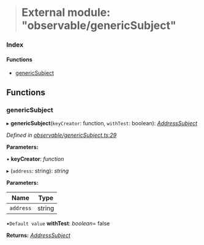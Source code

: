 > # External module: "observable/genericSubject"

### Index

#### Functions

* [genericSubject](_observable_genericsubject_.md#genericsubject)

## Functions

###  genericSubject

▸ **genericSubject**(`keyCreator`: function, `withTest`: boolean): *[AddressSubject](_observable_types_.md#addresssubject)*

*Defined in [observable/genericSubject.ts:29](https://github.com/polkadot-js/ui/blob/95939be/packages/ui-keyring/src/observable/genericSubject.ts#L29)*

**Parameters:**

▪ **keyCreator**: *function*

▸ (`address`: string): *string*

**Parameters:**

Name | Type |
------ | ------ |
`address` | string |

▪`Default value`  **withTest**: *boolean*= false

**Returns:** *[AddressSubject](_observable_types_.md#addresssubject)*